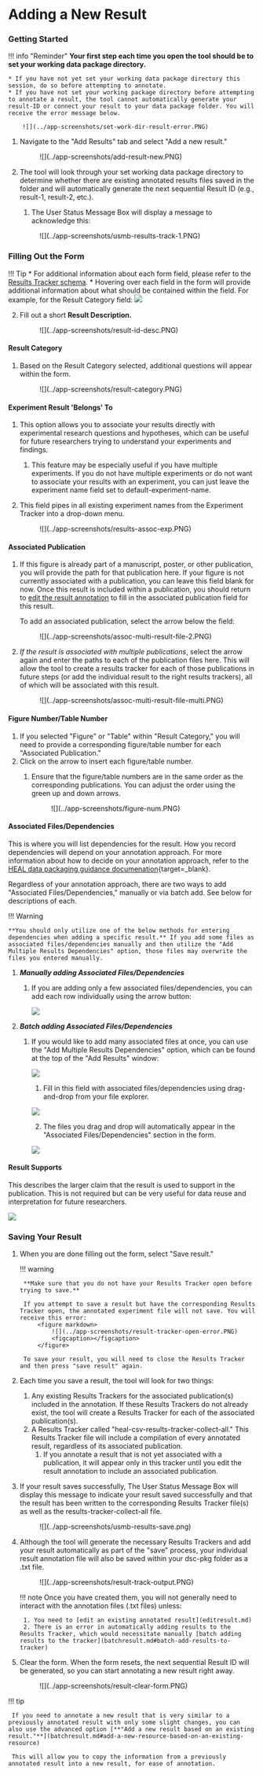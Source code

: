 
# Adding a New Result

### Getting Started

!!! info "Reminder"
    **Your first step each time you open the tool should be to set your working data package directory.** 
    
    * If you have not yet set your working data package directory this session, do so before attempting to annotate.
    * If you have not set your working package directory before attempting to annotate a result, the tool cannot automatically generate your result-ID or connect your result to your data package folder. You will receive the error message below.

        ![](../app-screenshots/set-work-dir-result-error.PNG)

1. Navigate to the "Add Results" tab and select "Add a new result."
    
    <figure markdown>
        ![](../app-screenshots/add-result-new.PNG)
        <figcaption></figcaption>
    </figure>

2. The tool will look through your set working data package directory to determine whether there are existing annotated results files saved in the folder and will automatically generate the next sequential Result ID (e.g., result-1, result-2, etc.).
    1. The User Status Message Box will display a message to acknowledge this:

    <figure markdown>
        ![](../app-screenshots/usmb-results-track-1.PNG)
        <figcaption></figcaption>
    </figure>

    
### Filling Out the Form

!!! Tip
    * For additional information about each form field, please refer to the [Results Tracker schema](../schemas/md_results_tracker.md).
    * Hovering over each field in the form will provide additional information about what should be contained within the field. For example, for the Result Category field:
        ![](../app-screenshots/tooltip-ex.PNG)

2. Fill out a short **Result Description.**

    <figure markdown>
        ![](../app-screenshots/result-id-desc.PNG)
        <figcaption></figcaption>
    </figure>

#### Result Category
1. Based on the Result Category selected, additional questions will appear within the form.

    <figure markdown>
        ![](../app-screenshots/result-category.PNG)
        <figcaption></figcaption>
    </figure>

#### Experiment Result 'Belongs' To
1. This option allows you to associate your results directly with experimental research questions and hypotheses, which can be useful for future researchers trying to understand your experiments and findings.
    1. This feature may be especially useful if you have multiple experiments. If you do not have multiple experiments or do not want to associate your results with an experiment, you can just leave the experiment name field set to default-experiment-name.
2. This field pipes in all existing experiment names from the Experiment Tracker into a drop-down menu.

     <figure markdown>
        ![](../app-screenshots/results-assoc-exp.PNG)
        <figcaption></figcaption>
    </figure>  

#### Associated Publication
1. If this figure is already part of a manuscript, poster, or other publication, you will provide the path for that publication here. If your figure is not currently associated with a publication, you can leave this field blank for now. Once this result is included within a publication, you should return to [edit the result annotation](editresult.md) to fill in the associated publication field for this result. 

    To add an associated publication, select the arrow below the field:
    <figure markdown>
        ![](../app-screenshots/assoc-multi-result-file-2.PNG)
        <figcaption></figcaption>
    </figure>
        
2. *If the result is associated with multiple publications*, select the arrow again and enter the paths to each of the publication files here. This will allow the tool to create a results tracker for each of those publications in future steps (or add the individual result to the right results trackers), all of which will be associated with this result.
    <figure markdown>
        ![](../app-screenshots/assoc-multi-result-file-multi.PNG)
        <figcaption></figcaption>
    </figure>

#### Figure Number/Table Number
1. If you selected "Figure" or "Table" within "Result Category," you will need to provide a corresponding figure/table number for each "Associated Publication."
1. Click on the arrow to insert each figure/table number. 
    1. Ensure that the figure/table numbers are in the same order as the corresponding publications. You can adjust the order using the green up and down arrows.
        
        <figure markdown>
            ![](../app-screenshots/figure-num.PNG)
            <figcaption></figcaption>
        </figure>
        
#### Associated Files/Dependencies
This is where you will list dependencies for the result. How you record dependencies will depend on your annotation approach. For more information about how to decide on your annotation approach, refer to the [HEAL data packaging guidance documenation](https://norc-heal.github.io/heal-data-pkg-guide/){target=_blank}. 

Regardless of your annotation approach, there are two ways to add "Associated Files/Dependencies," manually or via batch add. See below for descriptions of each.

!!! Warning

    **You should only utilize one of the below methods for entering dependencies when adding a specific result.** If you add some files as associated files/dependencies manually and then utilize the "Add Multiple Results Dependencies" option, those files may overwrite the files you entered manually.

1. ***Manually adding Associated Files/Dependencies***

    1. If you are adding only a few associated files/dependencies, you can add each row individually using the arrow button:

        ![](../app-screenshots//results-assoc-single.PNG)

2. ***Batch adding Associated Files/Dependencies***

    1. If you would like to add many associated files at once, you can use the "Add Multiple Results Dependencies" option, which can be found at the top of the "Add Results" window:

        ![](../app-screenshots/multi-depend-add.PNG)

        1. Fill in this field with associated files/dependencies using drag-and-drop from your file explorer.

        ![](../app-screenshots/results-multi-depend.PNG)

        2. The files you drag and drop will automatically appear in the "Associated Files/Dependencies" section in the form.

        ![](../app-screenshots/results-multi-auto.png)


#### Result Supports
This describes the larger claim that the result is used to support in the publication. This is not required but can be very useful for data reuse and interpretation for future researchers.

![](../app-screenshots/results-support.PNG)

### Saving Your Result

1. When you are done filling out the form, select "Save result."

    !!! warning

        **Make sure that you do not have your Results Tracker open before trying to save.**

        If you attempt to save a result but have the corresponding Results Tracker open, the annotated experiment file will not save. You will receive this error:
            <figure markdown>
                ![](../app-screenshots/result-tracker-open-error.PNG)
                <figcaption></figcaption>
            </figure>
        
        To save your result, you will need to close the Results Tracker and then press "save result" again.

1. Each time you save a result, the tool will look for two things:
    1. Any existing Results Trackers for the associated publication(s) included in the annotation. If these Results Trackers do not already exist, the tool will create a Results Tracker for each of the associated publication(s). 
    2. A Results Tracker called "heal-csv-results-tracker-collect-all." This Results Tracker file will include a compilation of every annotated result, regardless of its associated publication.
        1. If you annotate a result that is not yet associated with a publication, it will appear only in this tracker until you edit the result annotation to include an associated publication.

2. If your result saves successfully, The User Status Message Box will display this message to indicate your result saved successfully and that the result has been written to the corresponding Results Tracker file(s) as well as the results-tracker-collect-all file.

    <figure markdown>
        ![](../app-screenshots/usmb-results-save.png)
        <figcaption></figcaption>
    </figure>


1. Although the tool will generate the necessary Results Trackers and add your result automatically as part of the "save" process, your individual result annotation file will also be saved within your dsc-pkg folder as a .txt file. 

    <figure markdown>
        ![](../app-screenshots/result-track-output.PNG)
        <figcaption></figcaption>
    </figure>

    !!! note
        Once you have created them, you will not generally need to interact with the annotation files (.txt files) unless:
        
        1. You need to [edit an existing annotated result](editresult.md)
        2. There is an error in automatically adding results to the Results Tracker, which would necessitate manually [batch adding results to the tracker](batchresult.md#batch-add-results-to-tracker)

3. Clear the form. When the form resets, the next sequential Result ID will be generated, so you can start annotating a new result right away.

    <figure markdown>
        ![](../app-screenshots/result-clear-form.PNG)
        <figcaption></figcaption>
    </figure>

!!! tip 

     If you need to annotate a new result that is very similar to a previously annotated result with only some slight changes, you can also use the advanced option [**"Add a new result based on an existing result."**](batchresult.md#add-a-new-resource-based-on-an-existing-resource) 
     
     This will allow you to copy the information from a previously annotated result into a new result, for ease of annotation.




            